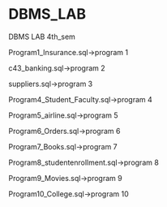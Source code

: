 # DBMS_LAB
DBMS LAB 4th_sem

Program1_Insurance.sql->program 1

c43_banking.sql->program 2

suppliers.sql->program 3

Program4_Student_Faculty.sql->program 4

Program5_airline.sql->program 5

Program6_Orders.sql->program 6

Program7_Books.sql->program 7

Program8_studentenrollment.sql->program 8

Program9_Movies.sql->program 9

Program10_College.sql->program 10
